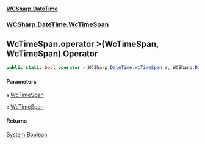 #### [WCSharp\.DateTime](README.md 'README')
### [WCSharp\.DateTime](WCSharp.DateTime.md 'WCSharp\.DateTime').[WcTimeSpan](WCSharp.DateTime.WcTimeSpan.md 'WCSharp\.DateTime\.WcTimeSpan')

## WcTimeSpan\.operator \>\(WcTimeSpan, WcTimeSpan\) Operator

```csharp
public static bool operator >(WCSharp.DateTime.WcTimeSpan a, WCSharp.DateTime.WcTimeSpan b);
```
#### Parameters

<a name='WCSharp.DateTime.WcTimeSpan.op_GreaterThan(WCSharp.DateTime.WcTimeSpan,WCSharp.DateTime.WcTimeSpan).a'></a>

`a` [WcTimeSpan](WCSharp.DateTime.WcTimeSpan.md 'WCSharp\.DateTime\.WcTimeSpan')

<a name='WCSharp.DateTime.WcTimeSpan.op_GreaterThan(WCSharp.DateTime.WcTimeSpan,WCSharp.DateTime.WcTimeSpan).b'></a>

`b` [WcTimeSpan](WCSharp.DateTime.WcTimeSpan.md 'WCSharp\.DateTime\.WcTimeSpan')

#### Returns
[System\.Boolean](https://learn.microsoft.com/en-us/dotnet/api/system.boolean 'System\.Boolean')